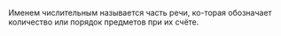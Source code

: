 Именем числительным называется часть речи, ко-торая 
обозначает количество или порядок предметов при их 
счёте.
